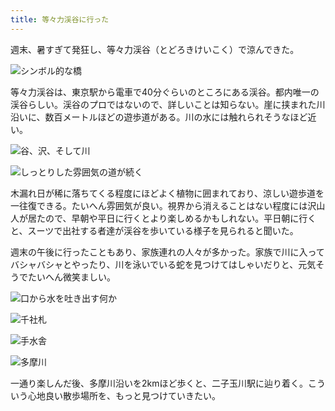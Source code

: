 ```yaml
---
title: 等々力渓谷に行った
---
```

週末、暑すぎて発狂し、等々力渓谷（とどろきけいこく）で涼んできた。

![](https://lh5.googleusercontent.com/9C0QiQHE6dZPvV2PTRbyedhfhzujnLyuVmwGlDVI7VYzHNxVTO5vI4OPvSVf50xc8_Sd6_-hpj_7mTdPTfti3xHLzLWkGffYvHH1zgI2oaQ4QclKButxcQaPF5THGn995ZpQThWz_GtZ2L5rRWA "シンボル的な橋")

等々力渓谷は、東京駅から電車で40分ぐらいのところにある渓谷。都内唯一の渓谷らしい。渓谷のプロではないので、詳しいことは知らない。崖に挟まれた川沿いに、数百メートルほどの遊歩道がある。川の水には触れられそうなほど近い。

![](https://lh6.googleusercontent.com/Lqvii5GdLd-T_ZwwPVk8HqkU3mXtoH2_kxBIq22zWaGJjVyDRmKhID2mQhM9nDZnrkqpb8gdmSrj4gYi9EaUGKZ_7X5byKpHUA48aGq1bQoyZRXAI9xRLe_oEy5MLiPupLg23sqUiChzV54Clbo "谷、沢、そして川")

![](https://lh5.googleusercontent.com/vwYCviNzrAekcHGXNAWqvKf1aBIFVeWNmPMu80hExBGBiT9pBUKCcgHq6cu4UziQzBkROMRxZKdJza-4pVhPc2ywYarwAoDBlMoVb3O7tPpmHul8bzUk9f7etB488rPg41RYXbZXK6RIDhp2rNA "しっとりした雰囲気の道が続く")

木漏れ日が稀に落ちてくる程度にほどよく植物に囲まれており、涼しい遊歩道を一往復できる。たいへん雰囲気が良い。視界から消えることはない程度には沢山人が居たので、早朝や平日に行くとより楽しめるかもしれない。平日朝に行くと、スーツで出社する者達が渓谷を歩いている様子を見られると聞いた。

週末の午後に行ったこともあり、家族連れの人々が多かった。家族で川に入ってバシャバシャとやったり、川を泳いでいる蛇を見つけてはしゃいだりと、元気そうでたいへん微笑ましい。

![](https://lh6.googleusercontent.com/WOEXFCFWh5U1UgzaFhRIX2zv0GD-I7cYYpVYgaCjBYerBWkvR-RBsw2dUnsdbcyMvjUcrV4N16WVeQp2VOEB7XUSO1ZqLTPwDp0wVno9VlCUbsfd2vnKVK9-Yle0vasVTCKcPZ-arEnLHARIvy0 "口から水を吐き出す何か")

![](https://lh4.googleusercontent.com/nShJ5YFsNyJJFxvoG0_idWcSVgaQtXF6izXrFa9COzDh55c6yF88kL5zMLDMSfH6AFJ1TnBOT5xdZjQhk3fRwByMxqfAmA_K39_sQNnlCTpLKgQfaS0ue6C0zViY3mTX4EjUvSFYafX2xHwnC2s "千社札")

![](https://lh3.googleusercontent.com/hnBbhICyBeevtKygcbaYh_5xuJAGkFBIdknlQvuBgPblkvopd2F6-43p4DaI8uw5aT7iEazTO90CuZQiBg20fcpoWLqbxzBDDArlK6LnuHR16_zTor6NKaGBEbwsvAgwx1l_sIA5JK7q9ScgIac "手水舎")

![](https://lh6.googleusercontent.com/KwjYdVJM05AYwfbD3ZvkjTqyMxu5RU8Y3kuNihldYbEhoia7y5BuQM0wyw0cV5Bse8z81i7Q8Z7iNxRkqtQa7Hvhwrp8b__AwUyk931FK3bYZCaTl8Q5KJOqKTOeMZrFs0ljskD_kofptHIw5qQ "多摩川")

一通り楽しんだ後、多摩川沿いを2kmほど歩くと、二子玉川駅に辿り着く。こういう心地良い散歩場所を、もっと見つけていきたい。
